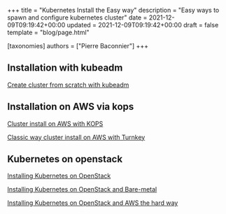 +++
title = "Kubernetes Install the Easy way"
description = "Easy ways to spawn and configure kubernetes cluster"
date = 2021-12-09T09:19:42+00:00
updated = 2021-12-09T09:19:42+00:00
draft = false
template = "blog/page.html"

[taxonomies]
authors = ["Pierre Baconnier"]
+++

## Installation with kubeadm

[Create cluster from scratch with kubeadm](https://v1-18.docs.kubernetes.io/docs/setup/production-environment/tools/kubeadm/create-cluster-kubeadm/)

## Installation on AWS via kops

[Cluster install on AWS with KOPS](https://v1-18.docs.kubernetes.io/docs/setup/production-environment/tools/kops/)

[Classic way cluster install on AWS with Turnkey](https://v1-18.docs.kubernetes.io/docs/setup/production-environment/turnkey/aws/)

## Kubernetes on openstack

[Installing Kubernetes on OpenStack](https://superuser.openstack.org/articles/run-your-kubernetes-cluster-on-openstack-in-production/)

[Installing Kubernetes on OpenStack and Bare-metal](https://www.openstack.org/videos/summits/berlin-2018/running-kubernetes-on-openstack-and-bare-metal)

[Installing Kubernetes on OpenStack and AWS the hard way](https://automationlogic.com/installing-open-stack-on-aws-by-george-tarnaras/)